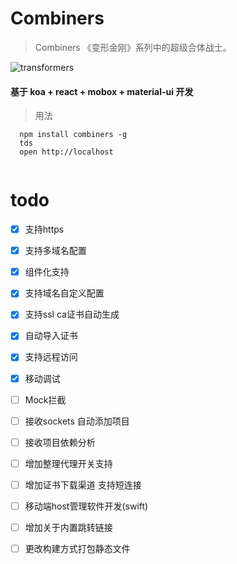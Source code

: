# Combiners

> Combiners 《变形金刚》系列中的超级合体战士。


![transformers](https://raw.githubusercontent.com/abnerCrack/combiners/master/docs/transformers.jpg)

#### 基于 koa + react + mobox + material-ui 开发

> 用法

````
  npm install combiners -g
  tds
  open http://localhost
  
````

# todo 

- [X] 支持https 
- [X] 支持多域名配置
- [X] 组件化支持
- [X] 支持域名自定义配置
- [X] 支持ssl ca证书自动生成
- [X] 自动导入证书
- [X] 支持远程访问
- [X] 移动调试
- [ ] Mock拦截
- [ ] 接收sockets 自动添加项目
- [ ] 接收项目依赖分析
- [ ] 增加整理代理开关支持
- [ ] 增加证书下载渠道 支持短连接
- [ ] 移动端host管理软件开发(swift)
- [ ] 增加关于内置跳转链接
- [ ] 更改构建方式打包静态文件



